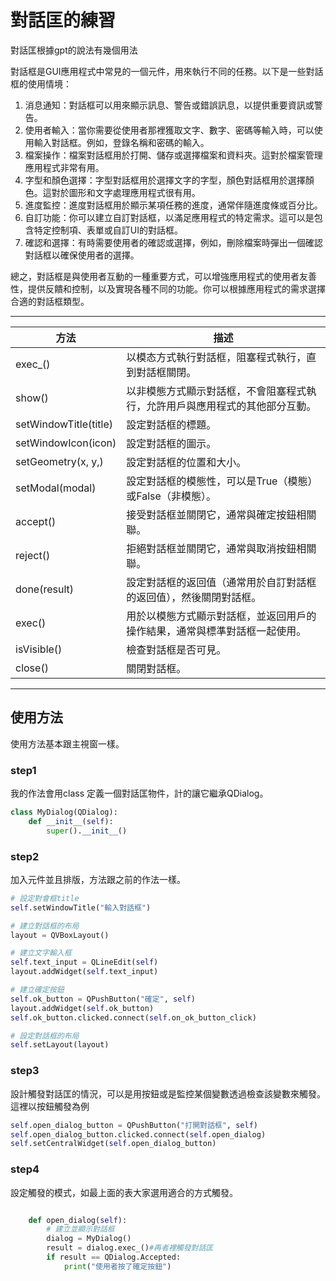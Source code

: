 # 對話匡的練習

對話匡根據gpt的說法有幾個用法

對話框是GUI應用程式中常見的一個元件，用來執行不同的任務。以下是一些對話框的使用情境：

1.    消息通知：對話框可以用來顯示訊息、警告或錯誤訊息，以提供重要資訊或警告。
1.    使用者輸入：當你需要從使用者那裡獲取文字、數字、密碼等輸入時，可以使用輸入對話框。例如，登錄名稱和密碼的輸入。
1.    檔案操作：檔案對話框用於打開、儲存或選擇檔案和資料夾。這對於檔案管理應用程式非常有用。
1.    字型和顏色選擇：字型對話框用於選擇文字的字型，顏色對話框用於選擇顏色。這對於圖形和文字處理應用程式很有用。
1.    進度監控：進度對話框用於顯示某項任務的進度，通常伴隨進度條或百分比。
1.    自訂功能：你可以建立自訂對話框，以滿足應用程式的特定需求。這可以是包含特定控制項、表單或自訂UI的對話框。
1.    確認和選擇：有時需要使用者的確認或選擇，例如，刪除檔案時彈出一個確認對話框以確保使用者的選擇。

總之，對話框是與使用者互動的一種重要方式，可以增強應用程式的使用者友善性，提供反饋和控制，以及實現各種不同的功能。你可以根據應用程式的需求選擇合適的對話框類型。

-------------------------------------------------------------------------------------

| 方法                  | 描述                                                            |
|-----------------------|-----------------------------------------------------------------|
| exec_()               | 以模态方式執行對話框，阻塞程式執行，直到對話框關閉。                |
| show()                | 以非模態方式顯示對話框，不會阻塞程式執行，允許用戶與應用程式的其他部分互動。 |
| setWindowTitle(title) | 設定對話框的標題。                                                  |
| setWindowIcon(icon)   | 設定對話框的圖示。                                                  |
| setGeometry(x, y,)    | 設定對話框的位置和大小。                                           |
| setModal(modal)       | 設定對話框的模態性，可以是True（模態）或False（非模態）。             |
| accept()              | 接受對話框並關閉它，通常與確定按鈕相關聯。                             |
| reject()              | 拒絕對話框並關閉它，通常與取消按鈕相關聯。                         |
| done(result)          | 設定對話框的返回值（通常用於自訂對話框的返回值），然後關閉對話框。    |
| exec()                | 用於以模態方式顯示對話框，並返回用戶的操作結果，通常與標準對話框一起使用。  |
| isVisible()           | 檢查對話框是否可見。                                                |
| close()               | 關閉對話框。                                                       |

-------------------------------------------------------------------------------------

## 使用方法
使用方法基本跟主視窗一樣。

### step1 
我的作法會用class 定義一個對話匡物件，計的讓它繼承QDialog。
```py
class MyDialog(QDialog):
    def __init__(self):
        super().__init__()
```

### step2
加入元件並且排版，方法跟之前的作法一樣。
```py
# 設定對會框title
self.setWindowTitle("輸入對話框")

# 建立對話框的布局
layout = QVBoxLayout()

# 建立文字輸入框
self.text_input = QLineEdit(self)
layout.addWidget(self.text_input)

# 建立確定按鈕
self.ok_button = QPushButton("確定", self)
layout.addWidget(self.ok_button)
self.ok_button.clicked.connect(self.on_ok_button_click)

# 設定對話框的布局
self.setLayout(layout)
```

### step3
設計觸發對話匡的情況，可以是用按鈕或是監控某個變數透過檢查該變數來觸發。
這裡以按鈕觸發為例
```py
self.open_dialog_button = QPushButton("打開對話框", self)
self.open_dialog_button.clicked.connect(self.open_dialog)
self.setCentralWidget(self.open_dialog_button)
```
### step4
設定觸發的模式，如最上面的表大家選用適合的方式觸發。

```py

    def open_dialog(self):
        # 建立並顯示對話框
        dialog = MyDialog()
        result = dialog.exec_()#再者裡觸發對話匡
        if result == QDialog.Accepted:
            print("使用者按了確定按鈕")
```


